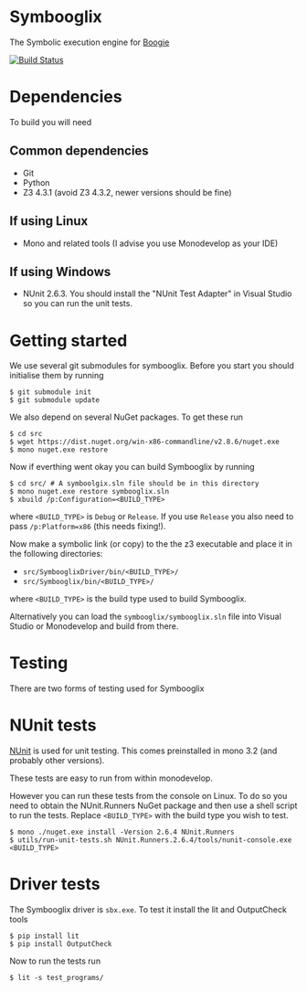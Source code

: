 <!-- vim: set textwidth=120: -->
Symbooglix
==========

The Symbolic execution engine for [Boogie](http://research.microsoft.com/en-us/projects/boogie/)

[![Build
Status](https://magnum.travis-ci.com/delcypher/symbooglix.svg?token=QQ3F3xFawVVs4ymGi3xa)](https://magnum.travis-ci.com/delcypher/symbooglix)

Dependencies
============

To build you will need

Common dependencies
-------------------

- Git
- Python
- Z3 4.3.1 (avoid Z3 4.3.2, newer versions should be fine)

If using Linux
--------------

- Mono and related tools (I advise you use Monodevelop as your IDE)

If using Windows
----------------

- NUnit 2.6.3. You should install the "NUnit Test Adapter" in Visual Studio so you can run the unit tests.

Getting started
===============

We use several git submodules for symbooglix. Before you start you should initialise them by running

```
$ git submodule init
$ git submodule update
```

We also depend on several NuGet packages. To get these run

```
$ cd src
$ wget https://dist.nuget.org/win-x86-commandline/v2.8.6/nuget.exe
$ mono nuget.exe restore
```

Now if everthing went okay you can build Symbooglix by running

```
$ cd src/ # A symboolgix.sln file should be in this directory
$ mono nuget.exe restore symbooglix.sln
$ xbuild /p:Configuration=<BUILD_TYPE>
```

where ``<BUILD_TYPE>`` is ``Debug`` or ``Release``. If you use ``Release`` you also need
to pass ``/p:Platform=x86`` (this needs fixing!).

Now make a symbolic link (or copy) to the the z3 executable and place it in the following directories:

* ``src/SymbooglixDriver/bin/<BUILD_TYPE>/``
* ``src/Symbooglix/bin/<BUILD_TYPE>/``

where ``<BUILD_TYPE>`` is the build type used to build Symbooglix.

Alternatively you can load the ``symbooglix/symbooglix.sln`` file into Visual
Studio or Monodevelop and build from there.

Testing
=======

There are two forms of testing used for Symbooglix

NUnit tests
===========

[NUnit](https://github.com/nunit) is used for unit testing. This comes preinstalled
in mono 3.2 (and probably other versions).

These tests are easy to run from within monodevelop.

However you can run these tests from the console on Linux. To do so you need
to obtain the NUnit.Runners NuGet package and then use a shell script to run
the tests. Replace ``<BUILD_TYPE>`` with the build type you wish to test.

```
$ mono ./nuget.exe install -Version 2.6.4 NUnit.Runners
$ utils/run-unit-tests.sh NUnit.Runners.2.6.4/tools/nunit-console.exe <BUILD_TYPE>
```

Driver tests
============

The Symbooglix driver is ``sbx.exe``. To test it install the lit and OutputCheck tools

```
$ pip install lit
$ pip install OutputCheck
```

Now to run the tests run

```
$ lit -s test_programs/
```
